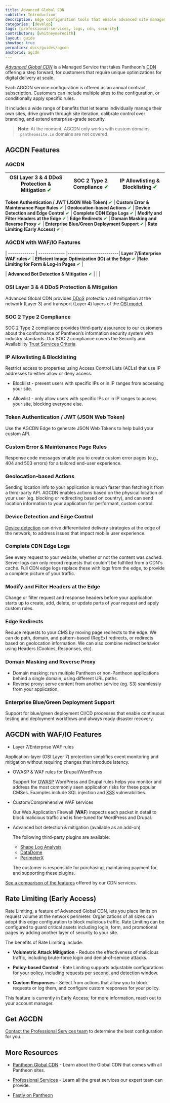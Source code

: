 ```yaml
---
title: Advanced Global CDN
subtitle: Introduction
description: Edge configuration tools that enable advanced site management, enhanced security, and a customizable WAF.
categories: [develop]
tags: [professional-services, logs, cdn, security]
contributors: [whitneymeredith]
layout: guide
showtoc: true
permalink: docs/guides/agcdn
anchorid: agcdn
---
```


[<dfn id="agcdn">Advanced Global CDN</dfn>](https://pantheon.io/product/advanced-global-cdn?docs) is a Managed Service that takes Pantheon's <abbr title="Content delivery network">CDN</abbr> offering a step forward, for customers that require unique optimizations for digital delivery at scale.

Each AGCDN service configuration is offered as an annual contract subscription. Customers can include multiple sites to the configuration, or conditionally apply specific rules.

It includes a wide range of benefits that let teams individually manage their own sites, drive growth through site iteration, calibrate control over branding, and extend enterprise-grade security.

> **Note**: At the moment, AGCDN only works with custom domains. `.pantheonsite.io` domains are not covered.

## AGCDN Features

### AGCDN 


| OSI Layer 3 & 4 DDoS Protection & Mitigation <span style="color:green">✔</span>                                                                                             | SOC 2 Type 2 Compliance <span style="color:green">✔</span>                                                                                      | IP Allowlisting & Blocklisting  <span style="color:green">✔</span>                                                                                                 |
|-----------------------------------------------------------------------------------------------------|----------------------------------------------------------------------------------------------|-------------------------------------------------------------------------------------------------|

**Token Authentication / JWT (JSON Web Token)** <span style="color:green">✔</span>   | **Custom Error & Maintenance Page Rules** <span style="color:green">✔</span>  | **Geolocation-based Actions** <span style="color:green">✔</span> |
**Device Detection and Edge Control** <span style="color:green">✔</span> | **Complete CDN Edge Logs** <span style="color:green">✔</span>                | **Modify and Filter Headers at the Edge** <span style="color:green">✔</span>    |
**Edge Redirects** <span style="color:green">✔</span>                                | **Domain Masking and Reverse Proxy** <span style="color:green">✔</span>      | **Enterprise Blue/Green Deployment Support** <span style="color:green">✔</span>  |
**Rate Limiting (Early Access)**  <span style="color:green">✔</span>                  |                                                                                              


### AGCDN with WAF/IO Features

| ------------- | ------------- |-------------------------|
**Layer 7/Enterprise WAF rules**<span style="color:green">✔</span>      | **Efficient Image Optimization (IO) at the Edge** <span style="color:green">✔</span> |**Rate Limiting for Form & Log-in Pages** <span style="color:green">✔</span> |

| **Advanced Bot Detection  <Popover content="Not all plugins are supported." /> & Mitigation** <span style="color:green">✔</span> |  | |


### OSI Layer 3 & 4 DDoS Protection & Mitigation

Advanced Global CDN provides <abbr title="Distributed Denial of Service">DDoS</abbr> protection and mitigation at the network (Layer 3) and transport (Layer 4) layers of the [OSI model](https://en.wikipedia.org/wiki/OSI_model).

### SOC 2 Type 2 Compliance

SOC 2<Popover title="SOC" content="System and Organization Controls (SOC) is a suite of audit reports defined by the American Institute of Certified Public Accountants (AICPA)." /> Type 2 compliance provides third-party assurance to our customers about the conformance of Pantheon’s information security system with industry standards. Our SOC 2 compliance covers the Security and Availability [Trust Services Criteria](https://www.aicpa.org/interestareas/frc/assuranceadvisoryservices/trustdataintegritytaskforce.html).

### IP Allowlisting & Blocklisting

 Restrict access to properties using Access Control Lists (ACLs) that use IP addresses to either allow or deny access.

- Blocklist - prevent users with specific IPs or in IP ranges from accessing your site.

- Allowlist - only allow users with specific IPs or in IP ranges to access your site, blocking everyone else.

### Token Authentication / JWT (JSON Web Token)

Use the AGCDN Edge to generate JSON Web Tokens<Popover title="JSON Web Tokens" content="A JSON Web Tokens is an Internet standard for creating compact, encrypted JSON-based access tokens that assert some number of claims, such as 'logged in as admin'." /> to help build your custom API.

### Custom Error & Maintenance Page Rules

Response code messages enable you to create custom error pages (e.g., 404 and 503 errors) for a tailored end-user experience.

### Geolocation-based Actions

Sending location info to your application is much faster than fetching it from a third-party API. AGCDN enables actions based on the physical location of your user (eg. blocking or redirecting based on country), and can send location information to your application for performant, custom control.

### Device Detection and Edge Control

[Device detection](https://docs.fastly.com/en/guides/delivering-different-content-to-different-devices) can drive differentiated delivery strategies at the edge of the network, to address issues that impact mobile user experience.

### Complete CDN Edge Logs

See every request to your website, whether or not the content was cached. Server logs can only record requests that couldn't be fulfilled from a CDN's cache. Full CDN edge logs replace these with logs from the edge, to provide a complete picture of your traffic.

### Modify and Filter Headers at the Edge

Change or filter request and response headers before your application starts up to create, add, delete, or update parts of your request and apply custom rules.

### Edge Redirects

Reduce requests to your CMS by moving page redirects to the edge. We can do path, domain, and pattern-based (RegEx) redirects, or redirects based on geolocation information. We can also combine redirect behavior using Headers (Cookies, Responses, etc).

### Domain Masking and Reverse Proxy

- Domain masking: run multiple Pantheon or non-Pantheon applications behind a single domain, using different URL paths.
- Reverse proxy: serve content from another service (eg. S3) seamlessly from your application.

### Enterprise Blue/Green Deployment Support

Support for blue/green deployment<Popover title="Blue/Green Deployment" content="With a blue/green deployment strategy, the new version of your application is released alongside the current version. After you conduct appropriate tests, traffic is switched to the new version." /> CI/CD processes that enable continuous testing and deployment workflows and always ready disaster recovery.

## AGCDN with WAF/IO Features

- Layer 7/Enterprise WAF rules

 Application-layer (OSI Layer 7) protection simplifies event monitoring and mitigation without requiring changes that introduce latency.

- OWASP & WAF rules for Drupal/WordPress

  Support for <abbr title="Open Web Application Security Project">OWASP</abbr> WordPress and Drupal rules helps you monitor and address the most commonly seen application risks for these popular CMSes. Examples include SQL injection and <abbr title="Cross-Site Scripting">XSS</abbr> vulnerabilities.

- Custom/Comprehensive WAF services

  Our Web Application Firewall (**WAF**) inspects each packet in detail to block malicious traffic and is fine-tuned for WordPress and Drupal.

- Advanced bot detection & mitigation (available as an add-on)

  The following third-party plugins are available:
  
  - [Shape Log Analysis](https://devcentral.f5.com/s/articles/How-to-Setup-Shape-Log-Analysis-in-Fastly?page=1)
  - [DataDome](https://docs.datadome.co/docs/module-fastly)
  - [PerimeterX](https://www.fastly.com/products/cloud-security/bot-detection)

  The customer is responsible for purchasing, maintaining payment for, and supporting these plugins.

[See a comparison of the features](https://pantheon.io/product/advanced-global-cdn#pricing-matrix-wrapper) offered by our CDN services.

## Rate Limiting (Early Access)

Rate Limiting, a feature of Advanced Global CDN, lets you place limits on request volume at the network perimeter. Organizations of all sizes can adopt this edge configuration to block malicious traffic. Rate Limiting can be configured to guard critical assets including login, form, and promotional pages by adding another layer of security to your site.

The benefits of Rate Limiting include:

- **Volumetric Attack Mitigation** - Reduce the effectiveness of malicious traffic, including brute-force login and denial-of-service attacks.

- **Policy-based Control** - Rate Limiting supports adjustable configurations for your policy, including requests per second, and detection window.

- **Custom Responses** - Select from actions that allow you to block requests or log them, and configure custom responses for your policy.

<Alert title="Note"  type="info" >

This feature is currently in Early Access; for more information, reach out to your account manager.

</Alert>

## Get AGCDN

[Contact the Professional Services team](https://pantheon.io/contact?docs) to determine the best configuration for you.


## More Resources

- [Pantheon Global CDN](/global-cdn) - Learn about the Global CDN that comes with all Pantheon sites.

- [Professional Services](/guides/professional-services) - Learn all the great services our expert team can provide.

- [Fastly on Pantheon](/guides/fastly-pantheon)
